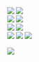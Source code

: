 
<!--
https://simpleicons.org/
로고 이름 복사 - hex color 값 복사
-->

<div>

<img src="https://img.shields.io/badge/kotlin-7F52FF?style=flat&logo=kotlin&logoColor=white"/>
<img src="https://img.shields.io/badge/openjdk-000000?style=flat-square&logo=openjdk&logoColor=white"/>
<br/>
<img src="https://img.shields.io/badge/springboot-6DB33F?style=flat&logo=springboot&logoColor=white"/>
<img src="https://img.shields.io/badge/hibernate-59666CF?style=flat&logo=hibernate&logoColor=white"/>
<br/>
<img src="https://img.shields.io/badge/mysql-4479A1?style=flat&logo=mysql&logoColor=white"/>
<img src="https://img.shields.io/badge/mariadb-003545?style=flat&logo=mariadb&logoColor=white"/>
<br/>
<img src="https://img.shields.io/badge/redis-DC382D?style=flat&logo=redis&logoColor=white"/>
<img src="https://img.shields.io/badge/apachekafka-231F20?style=flat&logo=apachekafka&logoColor=white"/>
<img src="https://img.shields.io/badge/docker-2496ED?style=flat&logo=docker&logoColor=white"/>
<br/>
<br/>
<img src="https://img.shields.io/badge/intellijidea-000000?style=flat&logo=intellijidea&logoColor=white"/>


</div>



<!--
**newkayak12/newkayak12** is a ✨ _special_ ✨ repository because its `README.md` (this file) appears on your GitHub profile.

Here are some ideas to get you started:

- 🔭 I’m currently working on ...
- 🌱 I’m currently learning ...
- 👯 I’m looking to collaborate on ...
- 🤔 I’m looking for help with ...
- 💬 Ask me about ...
- 📫 How to reach me: ...
- 😄 Pronouns: ...
- ⚡ Fun fact: ...
-->
